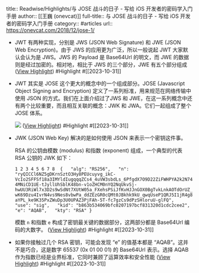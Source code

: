 title:: Readwise/Highlights/与 JOSE 战斗的日子 - 写给 iOS 开发者的密码学入门手册
author:: [[王巍 (onevcat)]]
full-title:: 与 JOSE 战斗的日子 - 写给 iOS 开发者的密码学入门手册
category:: #articles
url:: https://onevcat.com/2018/12/jose-1/
- JWT 有两种实现，分别是 JWS (JSON Web Signature) 和 JWE (JSON Web Encryption)。由于 JWS 的应用更为广泛，所以一般说起 JWT 大家默认会认为是 JWS。JWS 的 Payload 是 Base64Url 的明文，而 JWE 的数据则是经过加密的。相对地，相比于 JWS 的三个部分，JWE 有五个部分组成 ([View Highlight](https://read.readwise.io/read/01he1vwf36g2bh0syz2781y6xn)) #Highlight #[[2023-10-31]]
- JWT 其实是 JOSE 这个更大的概念中的一个组成部分。JOSE (Javascript Object Signing and Encryption) 定义了一系列标准，用来规范在网络传输中使用 JSON 的方式。我们在上面介绍过了JWS 和 JWE，在这一系列概念中还有两个比较重要，而且相互关联的概念：JWK 和 JWA。它们一起组成了整个 JOSE 体系。
  
  ![](https://onevcat.com/assets/images/2018/jose.png) ([View Highlight](https://read.readwise.io/read/01he1vx5khja5y0dvhjrndv6ey)) #Highlight #[[2023-10-31]]
- JWK (JSON Web Key) 解决的是如何使用 JSON 来表示一个密钥这件事。
  
  RSA 的公钥由模数 (modulus) 和指数 (exponent) 组成，一个典型的代表 RSA 公钥的 JWK 如下：
  
  `1 2 3 4 5 6 7 8  {   "alg": "RS256",   "n": "ryQICCl6NZ5gDKrnSztO3Hy8PEUcuyvg_ikC-VcIo2SFFSf18a3IMYldIugqqqZCs4_4uVW3sbdLs_6PfgdX7O9D22ZiFWHPYA2k2N744MNiCD1UE-tJyllUhSblK48bn-v1oZHCM0nYQ2NqUkvSj-hwUU3RiWl7x3D2s9wSdNt7XUtW05a_FXehsPSiJfKvHJJnGOX0BgTvkLnkAOTdOrUZ_wK69Dzu4IvrN4vs9Nes8vbwPa_ddZEzGR0cQMt0JBkhk9kU_qwqUseP1QRJ5I1jR4g8aYPL_ke9K35PxZWuDp3U0UPAZ3PjFAh-5T-fc7gzCs9dPzSHloruU-glFQ",   "use": "sig",   "kid": "b863b534069bfc0207197bcf831320d1cdc2cee2",   "e": "AQAB",   "kty": "RSA" }`
  
  模数 `n` 和指数 `e` 构成了密钥最关键的数据部分，这两部分都是 Base64Url 编码的大数字。 ([View Highlight](https://read.readwise.io/read/01he1vxxa06b0kqrhqwk46yf3k)) #Highlight #[[2023-10-31]]
- 如果你接触过几个 RSA 密钥，可能会发现 “e” 的值基本都是 “AQAB”。这并不是巧合，这是数字 65537 (0x 01 00 01) 的 Base64Url 表示。选择 AQAB 作为指数已经是业界标准，它同时兼顾了运算效率和安全性能 ([View Highlight](https://read.readwise.io/read/01he1vyqb1wzp9e61sh11bv6bz)) #Highlight #[[2023-10-31]]
